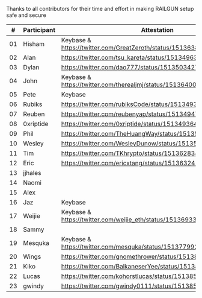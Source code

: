 Thanks to all contributors for their time and effort in making RAILGUN setup safe and secure

|#| **Participant** | **Attestation** |
|---|-----------------|-----------------|
|01| Hisham         | Keybase &  https://twitter.com/GreatZeroth/status/1513638441275297802            |
|02| Alan           |    https://twitter.com/tsu_kareta/status/1513496380614279173|
|03| Dylan          |      https://twitter.com/dao777/status/1513503427292246022           |
|04| John          | Keybase &        https://twitter.com/therealjmj/status/1513640053796491268        |
|05| Pete          | Keybase                |
|06| Rubiks          |      https://twitter.com/rubiksCode/status/1513493392612806659           |
|07| Reuben          |      https://twitter.com/reubenyap/status/1513494770693586946           |
|08| 0xriptide          |     https://twitter.com/0xriptide/status/1513493644476653570            |
|09| Phil          |      https://twitter.com/TheHuangWay/status/1513525465910239239           |
|10| Wesley          |   https://twitter.com/WesleyDunow/status/1513538421024706565              |
|11| Tim          | https://twitter.com/TKhrypto/status/1513628340753735689           |
|12| Eric          | https://twitter.com/ericxtang/status/1513632412147798021|
|13| jjhales          |                 |
|14| Naomi          |                 |
|15| Alex          |                 |
|16| Jaz          |   Keybase              |
|17| Weijie          | Keybase & https://twitter.com/weijie_eth/status/1513693351102812161                |
|18| Sammy          |                 |
|19| Mesquka          | Keybase & https://twitter.com/mesquka/status/1513779929950953475                 |
|20| Wings          | https://twitter.com/gnomethrower/status/1513841924830302214                 |
|21| Kiko          | https://twitter.com/BalkaneserYee/status/1513846206820196356                |
|22| Lucas          | https://twitter.com/kohorstlucas/status/1513852614030635010                |
|23| gwindy         | https://twitter.com/gwindy0111/status/1513857366483431426                |
